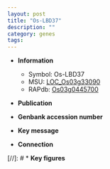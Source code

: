 ```yaml
---
layout: post
title: "Os-LBD37"
description: ""
category: genes
tags: 
---
```


* **Information**  
    + Symbol: Os-LBD37  
    + MSU: [LOC_Os03g33090](http://rice.uga.edu/cgi-bin/ORF_infopage.cgi?orf=LOC_Os03g33090)  
    + RAPdb: [Os03g0445700](http://rapdb.dna.affrc.go.jp/viewer/gbrowse_details/irgsp1?name=Os03g0445700)  

* **Publication**  

* **Genbank accession number**  

* **Key message**  

* **Connection**  

[//]: # * **Key figures**  



